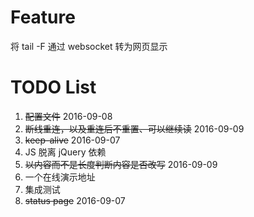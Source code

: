 Feature
=======

将 tail -F 通过 websocket 转为网页显示


TODO List
=========

1. ~~配置文件~~ 2016-09-08
1. ~~断线重连，以及重连后不重置、可以继续读~~ 2016-09-09
1. ~~keep-alive~~ 2016-09-07
1. JS 脱离 jQuery 依赖
1. ~~以内容而不是长度判断内容是否改写~~ 2016-09-09
1. 一个在线演示地址
1. 集成测试
1. ~~status page~~ 2016-09-07
